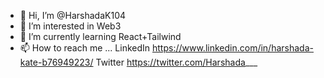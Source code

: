 - 👋 Hi, I’m @HarshadaK104
- 👀 I’m interested in Web3
- 🌱 I’m currently learning React+Tailwind
- 📫 How to reach me ... LinkedIn https://www.linkedin.com/in/harshada-kate-b76949223/
  Twitter  https://twitter.com/Harshada___
